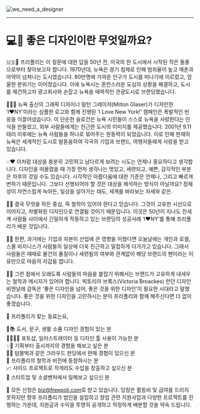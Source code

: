 ![we_need_a_designer](/images/blog/we_need_a_designer.svg)

---------------------------------------

💻🎨 좋은 디자인이란 무엇일까요?
=======================================
  
🇺🇸🏈 프리폴리는 이 질문에 대한 답을 50년 전, 미국의 한 도시에서 시작된 작은 돌풍으로부터 찾아보고자 합니다. 1970년대, 뉴욕은 경기 침체로 인해 범죄율이 높고 매춘과 마약이 넘쳐나는 도시였습니다. 80만명에 가까운 인구가 도시를 떠나기에 이르렀고, 암울한 분위기는 이어졌습니다. 이에 뉴욕시는 혼란스러운 도심의 상황을 해결하고, 도시를 재건하고자 광고회사와 손잡고 뉴욕을 매력적인 관광도시로 브랜딩했습니다. 
  
🗽🧑‍🎨 뉴욕 출신의 그래픽 디자이너 밀턴 그레이저(Milton Glaser)가 디자인한 ‘I♥NY’이라는 심플한 로고와 함께 진행된 ’I Love New York!’ 캠페인은 폭발적인 반응을 이끌어냈습니다. 이 단순한 슬로건은 뉴욕 시민들이 스스로 뉴욕을 사랑한다는 인식을 만들었고, 외부 사람들에게는 친근한 도시의 이미지를 제공했습니다. 2001년 9.11 테러 이후에는 뉴욕 사람들을 하나로 묶어주는 원동력이 되었습니다. 이로 인해 현재의 뉴욕은 세계적인 도시로 발돋움하여 각국의 기업과 브랜드, 여행자들에게 사랑을 받고 있습니다.
  
💡❤️ 이처럼 대상을 충분히 고민하고 남다르게 보려는 시도는 언제나 중요하다고 생각합니다. 디자인을 떠올렸을 때 가장 먼저 생각나는 멋있고, 세련되고, 예쁜, 감각적인 부분은 차후의 것일 수도 있습니다. 시각적인 아름다움에 대한 기준은 언제나, 그리고 빠르게 변하기 때문입니다. 그보다 선행되어야 할 것은 대상을 해석하는 방식이 아닐까요? 정체성이 자연스럽게 녹아든, 일상을 살아가는 태도, 세계를 바라보는 자세와 같은.
  
🔑🔨 결국 무엇을 하든 중심, 즉 철학이 있어야 한다고 믿습니다. 그것이 고유한 시선으로 이어지고, 차별화된 디자인으로 연결될 것이기 때문입니다. 이것은 50년이 지나도 전세계 사람들 사이에서 긴밀하게 작동하고 있는 브랜딩의 성공사례 ‘I♥NY’를 통해 프리폴리가 배운 것입니다.
  
🧸🎁 한편, 과거에는 기업과 자본이 산업에 큰 영향을 미쳤다면 오늘날에는 개인과 로컬, 스몰 비지니스가 사람들의 일상에 더욱 친근하고 밀접하게 다가가고 있습니다. 그래서 사람들은 때때로 물건의 품질이나 세련됨의 여부와 관계없이 해당 브랜드의 팬이라는 이유만으로 마음의 지갑을 엽니다.
  
🫶💝 그런 점에서 오래도록 사람들의 마음을 붙잡기 위해서는 브랜드가 고유하게 내세우는 철학과 메시지가 있어야 합니다. 빅토리아 브록스(Victoria Broackes) 런던 디자인비엔날레 감독은 ‘좋은 디자인을 넘어, 좋은 것을 위한 디자인’이 필요한 시대라고 말했습니다. 좋은 것을 위한 디자인을 고민하시는 분이 프리폴리와 함께 해주신다면 더 없이 좋겠습니다. 

  
📍 프리폴리가 찾는 동료는요,

📝📚 도서, 문구, 생활 소품 디자인 경험이 있는 분  
👩‍💻👨‍💻 포토샵, 일러스트레이터 등 디자인 툴 사용이 가능한 분  
💡🎁 기획부터 출시까지의 경험을 해보고 싶은 분  
💃🕺 텀블벅과 같은 크라우드 펀딩에서 판매 경험이 있으신 분  
🔮 프리폴리의 철학과 비전에 동참하시는 분  
📈 사이드 프로젝트로 작게라도 수입을 창출하고 싶으신 분  
👀 스타트업 및 소셜벤처에서 일해보고 싶으신 분  
  
  
📧 모든 신청은 [biz@freepoli.com](mailto:biz@freepoli.com)로 받고 있습니다. 당장은 활동비 및 급여를 드리지 못하지만 향후 프리폴리가 법인을 설립하고 창업 관련 지원사업과 다양한 프로젝트를 진행하는 가운데, 지원금과 수익을 투명히 공개하고 적정하게 배분할 것을 약속 드립니다.